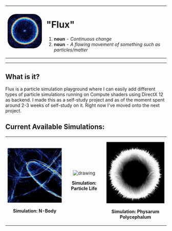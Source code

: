 <table align="center">
<tr>
<td>
  
<p align="center">
<img src="https://raw.githubusercontent.com/stefanpgd/Flux/main/Assets/Logo/FluxLogo.png" alt="drawing" width="150"/>
</p>

</td>
<td>

# "Flux" 


1. **noun** - _Continuous change_
2. **noun** - _A flowing movement of something such as particles/matter_

</td>
</tr>
</table>
</p>

---

## What is it?
Flux is a particle simulation playground where I can easily add different types of particle simulations running on Compute shaders using DirectX 12 as backend.
I made this as a self-study project and as of the moment spent around 2-3 weeks of self-study on it. Right now I've moved onto the next project.

## Current Available Simulations:

<table align="center">
<tr>
<td>
  
<p align="center">
<img src="https://raw.githubusercontent.com/stefanpgd/Flux/main/Assets/Logo/nbody.png" alt="drawing" width="300"/>
</p>

<p align="center" text="bold">
<b>Simulation: N-Body</b>
</p>

</td>
<td>

<p align="center">
<img src="https://raw.githubusercontent.com/stefanpgd/Flux/main/Assets/Logo/life.gif" alt="drawing" width="300"/>
</p>

<p align="center" text="bold">
<b>Simulation: Particle Life</b>
</p>


</td>

<td>
  
<p align="center">
<img src="https://raw.githubusercontent.com/stefanpgd/Flux/main/Assets/Logo/physarum.png" alt="drawing" width="300"/>
</p>

<p align="center" text="bold">
<b>Simulation: Physarum Polycephalum</b>
</p>

</td>
</tr>
</table>
</p>
